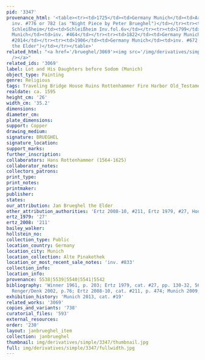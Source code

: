 ```yaml
---
pid: '3347'
provenance_html: '<table><tr><td>1725</td><td>Germany Munich</td><td>Archducal Gallery
  inv. #776 or 782 (as "Night Piece by Peter Brueghel")</td></tr><tr><td>1748</td><td>Germany
  Schleißheim</td><td>Schleißheim Inv.fol.6v</td></tr><tr><td>1799</td><td>Germany
  Munich</td><td>inv. #464</td></tr><tr><td>1822</td><td>Germany Munich</td><td>inv.
  #2014</td></tr><tr><td>1906</td><td>Germany Munich</td><td>inv. #672 (as "Jan Brueghel
  the Elder")</td></tr></table>'
related_html: "<a href='/brueghel/3069'><img src='/img/derivatives/simple/3069/thumbnail.jpg'
  /></a>"
related_ids: '3069'
label: Lot and His Daughters before Sodom (Munich)
object_type: Painting
genre: Religious
tags: Traveling Bridge House Ruins Rottenhammer Fire Harbor Old_Testament
realdate: ca. 1595
height_cm: '26'
width_cm: '35.2'
dimensions:
diameter_cm:
plate_dimensions:
support: Copper
drawing_medium:
signature: BRUEGHEL
signature_location:
support_marks:
further_inscription:
collaborators: Hans Rottenhammer (1564-1625)
collaborator_notes:
collectors_patrons:
print_type:
print_notes:
printmaker:
publisher:
states:
our_attribution: Jan Brueghel the Elder
other_attribution_authorities: 'Ertz 2008-10, #211, Ertz 1979, #27, Honig database'
ertz_1979: '27'
ertz_2008: '211'
bailey_walker:
hollstein_no:
collection_type: Public
location_country: Germany
location_city: Munich
location_collection: Alte Pinakothek
location_or_most_recent_sale_notes: 'inv. #833'
collection_info:
location_info:
provenance: 5538|5539|5540|5541|5542
bibliography: 'Winner 1961, p. 203; Ertz 1979, cat. #27, pp. 130-32, 562, fig. 136;
  Renger/Denk 2002, p.76; Ertz 2008-10, cat. #211, p. 474; Munich 2009, p. 94 ff.'
exhibition_history: 'Munich 2013, cat. #19'
related_works: '3069'
copies_and_variants: '738'
curatorial_files: '593'
external_resources:
order: '230'
layout: janbrueghel_item
collection: janbrueghel
thumbnail: img/derivatives/simple/3347/thumbnail.jpg
full: img/derivatives/simple/3347/fullwidth.jpg
---
```

